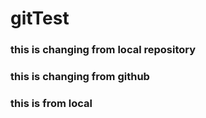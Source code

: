 # gitTest
### this is changing from local repository

### this is changing from github
### this is from local
